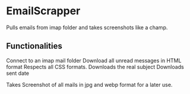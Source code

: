 # EmailScrapper
Pulls emails from imap folder and takes screenshots like a champ.

## Functionalities
Connect to an imap mail folder
Download all unread messages in HTML format
Respects all CSS formats.
Downloads the real subject
Downloads sent date

Takes Screenshot of all mails in jpg and webp format for a later use.
